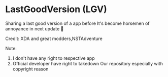 # LastGoodVersion (LGV)
Sharing a last good version of a app before
It's become horsemen of annoyance
in next update 🗿

Credit:
XDA and great modders,NSTAdventure

Note:
1. I don't have any right to respective app
2. Official developer have right to takedown
Our repository especially with copyright reason

